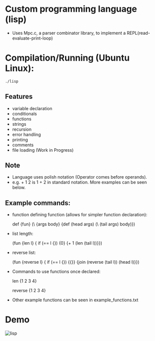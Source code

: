 # Custom programming language (lisp) 
  - Uses Mpc.c, a parser combinator library, to implement a REPL(read-evaluate-print-loop)

# Compilation/Running (Ubuntu Linux):  
  ```gcc lisp.c mpc.c  -ledit -lm -o lisp
  ./lisp
  ``` 
## Features
  - variable declaration
  - conditionals
  - functions
  - strings
  - recursion
  - error handling
  - printing
  - comments
  - file loading (Work in Progress)
  
## Note
  - Language uses polish notation (Operator comes before operands). 
  - e.g. + 1 2 is 1 + 2 in standard notation. More examples can be seen below.

## Example commands:
 
  - function defining function (allows for simpler function declaration):
  
    def {fun} (\ {args body} {def (head args) (\ (tail args) body)})
  
  - list length:
   
    (fun {len l} { if (== l {}) {0} {+ 1 (len (tail l))}})

  - reverse list:
  
    (fun {reverse l} { if (== l {}) {{}} {join (reverse (tail l)) (head l)}})
    
  - Commands to use functions once declared:
  
    len {1 2 3 4}
  
    reverse {1 2 3 4}
  
  - Other example functions can be seen in example_functions.txt
  
  # Demo
  
  ![lisp](https://user-images.githubusercontent.com/60115853/92162867-73481e80-edf8-11ea-86e4-0fe12423ce40.png)
  
  

